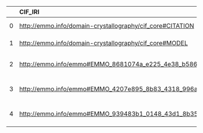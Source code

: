 |    | CIF_IRI                                                         | CIF_DESC                                                                                                        | OSMO_IRI                                                 | OSMO_DESC            | OSMO_DEF   |
|---:|:----------------------------------------------------------------|:----------------------------------------------------------------------------------------------------------------|:---------------------------------------------------------|:---------------------|:-----------|
|  0 | http://emmo.info/domain-crystallography/cif_core#CITATION       | {'label': None, 'prefLabel': 'CITATION', 'altLabel': None, 'name': 'CITATION'}                                  | https://purl.vimmp.eu/semantics/otras/otras.ttl#citation | {'name': 'CITATION'} | []         |
|  1 | http://emmo.info/domain-crystallography/cif_core#MODEL          | {'label': None, 'prefLabel': 'MODEL', 'altLabel': None, 'name': 'MODEL'}                                        | https://emmc.eu/semantics/evmpo/evmpo.ttl#model          | {'name': 'MODEL'}    | []         |
|  2 | http://emmo.info/emmo#EMMO_8681074a_e225_4e38_b586_e85b0f43ce38 | {'label': None, 'prefLabel': 'Software', 'altLabel': None, 'name': 'EMMO_8681074a_e225_4e38_b586_e85b0f43ce38'} | https://purl.vimmp.eu/semantics/osmo/osmo.ttl#software   | {'name': 'Software'} | []         |
|  3 | http://emmo.info/emmo#EMMO_4207e895_8b83_4318_996a_72cfb32acd94 | {'label': None, 'prefLabel': 'Material', 'altLabel': None, 'name': 'EMMO_4207e895_8b83_4318_996a_72cfb32acd94'} | https://emmc.eu/semantics/evmpo/evmpo.ttl#material       | {'name': 'Material'} | []         |
|  4 | http://emmo.info/emmo#EMMO_939483b1_0148_43d1_8b35_851d2cd5d939 | {'label': None, 'prefLabel': 'Model', 'altLabel': None, 'name': 'EMMO_939483b1_0148_43d1_8b35_851d2cd5d939'}    | https://emmc.eu/semantics/evmpo/evmpo.ttl#model          | {'name': 'Model'}    | []         |